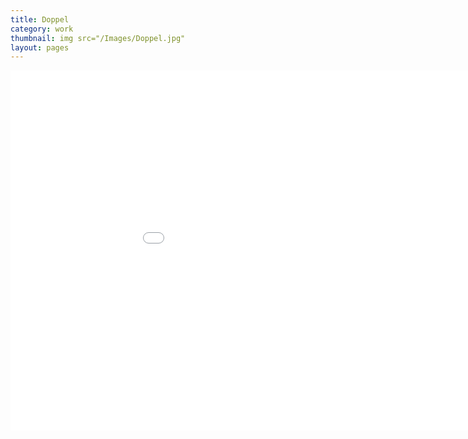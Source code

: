```yaml
---
title: Doppel
category: work
thumbnail: img src="/Images/Doppel.jpg"
layout: pages
---
```

<div style="text-align: center;">
<iframe src="//player.vimeo.com/video/64930657" width="1024" height="576" frameborder="0" webkitallowfullscreen mozallowfullscreen allowfullscreen></iframe>
</div>
